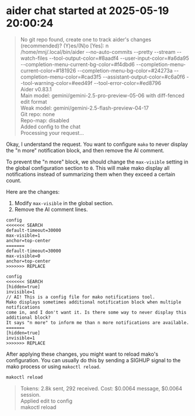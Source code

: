 
# aider chat started at 2025-05-19 20:00:24

> No git repo found, create one to track aider's changes (recommended)? (Y)es/(N)o [Yes]: n  
> /home/mnj/.local/bin/aider --no-auto-commits --pretty --stream --watch-files --tool-output-color=#8aadf4 --user-input-color=#a6da95 --completion-menu-current-bg-color=#f4dbd6 --completion-menu-current-color=#181926 --completion-menu-bg-color=#24273a --completion-menu-color=#cad3f5 --assistant-output-color=#c6a0f6 --tool-warning-color=#eed49f --tool-error-color=#ed8796  
> Aider v0.83.1  
> Main model: gemini/gemini-2.5-pro-preview-05-06 with diff-fenced edit format  
> Weak model: gemini/gemini-2.5-flash-preview-04-17  
> Git repo: none  
> Repo-map: disabled  
> Added config to the chat  
> Processing your request...  

Okay, I understand the request. You want to configure `mako` to never display the "n more" notification block, and then remove the AI comment.

To prevent the "n more" block, we should change the `max-visible` setting in the global configuration section to `0`. This will make mako display all notifications instead of summarizing them when they exceed a certain count.

Here are the changes:

1.  Modify `max-visible` in the global section.
2.  Remove the AI comment lines.

```
config
<<<<<<< SEARCH
default-timeout=30000
max-visible=1
anchor=top-center
=======
default-timeout=30000
max-visible=0
anchor=top-center
>>>>>>> REPLACE
```
```
config
<<<<<<< SEARCH
[hidden=true]
invisible=1
// AI! This is a config file for mako notifications tool.
Mako displays sometimes additional notification block when multiple notifications
come in, and I don't want it. Is there some way to never display this additional block?
It says "n more" to inform me than n more notifications are available.
=======
[hidden=true]
invisible=1
>>>>>>> REPLACE
```
After applying these changes, you might want to reload mako's configuration. You can usually do this by sending a SIGHUP signal to the mako process or using `makoctl reload`.

```bash
makoctl reload
```

> Tokens: 2.8k sent, 292 received. Cost: $0.0064 message, $0.0064 session.  
> Applied edit to config  
> makoctl reload  
